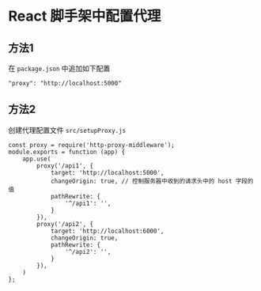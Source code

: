 
# React 脚手架中配置代理

## 方法1 

在 `package.json` 中追加如下配置

```
"proxy": "http://localhost:5000"
```

## 方法2

创建代理配置文件 `src/setupProxy.js`
```
const proxy = require('http-proxy-middleware');
module.exports = function (app) {
    app.use(
        proxy('/api1', {
            target: 'http://localhost:5000',
            changeOrigin: true, // 控制服务器中收到的请求头中的 host 字段的值
            pathRewrite: {
                '^/api1': '',
            }
        }),
        proxy('/api2', {
            target: 'http://localhost:6000',
            changeOrigin: true,
            pathRewrite: {
                '^/api2': '',
            }
        }),
    )
};
```

